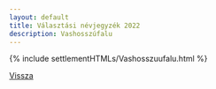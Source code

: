 ```yaml
---
layout: default
title: Választási névjegyzék 2022
description: Vashosszúfalu
---
```


{% include settlementHTMLs/Vashosszuufalu.html %}

[Vissza](../)